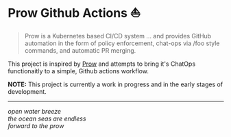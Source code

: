 # Prow Github Actions ⛵️

> Prow is a Kubernetes based CI/CD system ... and provides GitHub automation in the form of policy enforcement, chat-ops via /foo style commands, and automatic PR merging.

This project is inspired by [Prow](https://github.com/kubernetes/test-infra/tree/master/prow) and attempts to bring it's ChatOps functionaitly to a simple, Github actions workflow. 

**NOTE:** This project is currently a work in progress and in the early stages of development.

---
_open water breeze  
the ocean seas are endless  
forward to the prow_
